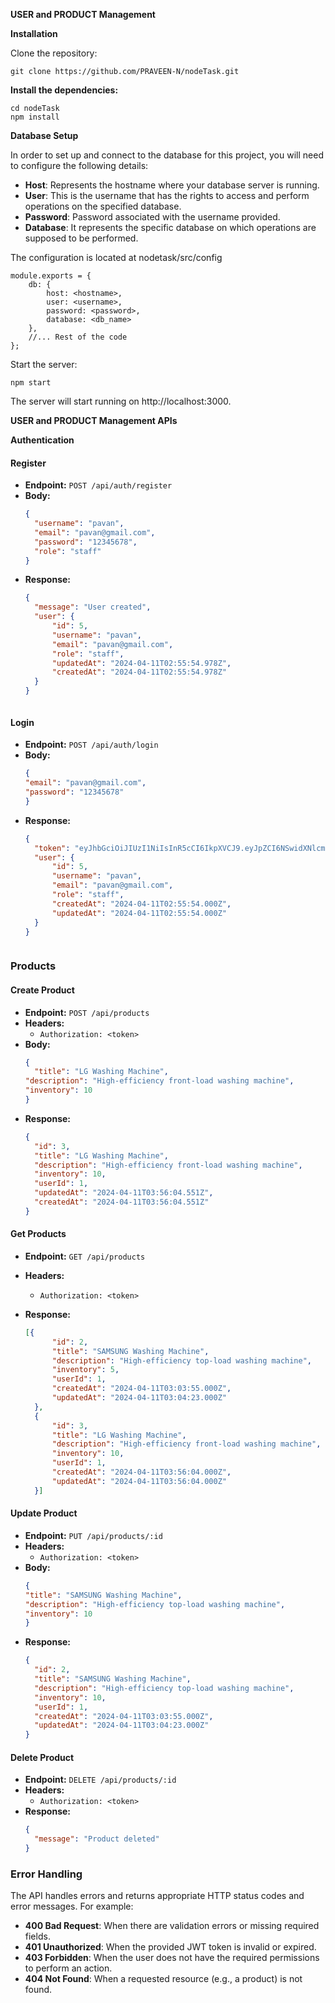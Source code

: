 **USER and PRODUCT Management**

**Installation**

Clone the repository:
```
git clone https://github.com/PRAVEEN-N/nodeTask.git
```
**Install the dependencies:**

```
cd nodeTask
npm install
```
**Database Setup**

In order to set up and connect to the database for this project, you will need to configure the following details:
- **Host**: Represents the hostname where your database server is running.
- **User**: This is the username that has the rights to access and perform operations on the specified database.
- **Password**: Password associated with the username provided.
- **Database**: It represents the specific database on which operations are supposed to be performed.

The configuration is located at nodetask/src/config
```
module.exports = {
    db: {
        host: <hostname>,
        user: <username>,
        password: <password>,
        database: <db_name>
    },
    //... Rest of the code
};
```
Start the server:

```
npm start
```
The server will start running on http://localhost:3000.

**USER and PRODUCT Management APIs**


**Authentication**

#### Register
- **Endpoint:** `POST /api/auth/register`
- **Body:**
  ```json
  {
    "username": "pavan",
    "email": "pavan@gmail.com",
    "password": "12345678",
    "role": "staff"
  }
- **Response:**
  ```json
  {
    "message": "User created",
    "user": {
        "id": 5,
        "username": "pavan",
        "email": "pavan@gmail.com",
        "role": "staff",
        "updatedAt": "2024-04-11T02:55:54.978Z",
        "createdAt": "2024-04-11T02:55:54.978Z"
    }
  }



#### Login
- **Endpoint:** `POST /api/auth/login`
- **Body:**
  ```json
  {
  "email": "pavan@gmail.com",
  "password": "12345678"
  }

  
- **Response:**
  ```json
  {
    "token": "eyJhbGciOiJIUzI1NiIsInR5cCI6IkpXVCJ9.eyJpZCI6NSwidXNlcm5hbWUiOiJwYXZhbiIsImVtYWlsIjoicGF2YW5AZ21haWwuY29tIiwicm9sZSI6InN0YWZmIiwiaWF0IjoxNzEyODA0NjkxLCJleHAiOjE3MTI4MDgyOTF9.B9dWbROZiRuaeL4U_pA_RlDEL2US3GRYEJCKWzSvkVo",
    "user": {
        "id": 5,
        "username": "pavan",
        "email": "pavan@gmail.com",
        "role": "staff",
        "createdAt": "2024-04-11T02:55:54.000Z",
        "updatedAt": "2024-04-11T02:55:54.000Z"
    }
  }



### Products

#### Create Product
- **Endpoint:** `POST /api/products`
- **Headers:**
  - `Authorization: <token>`
- **Body:**
  ```json
  {
    "title": "LG Washing Machine",
  "description": "High-efficiency front-load washing machine",
  "inventory": 10
  }
- **Response:**
  ```json
  {
    "id": 3,
    "title": "LG Washing Machine",
    "description": "High-efficiency front-load washing machine",
    "inventory": 10,
    "userId": 1,
    "updatedAt": "2024-04-11T03:56:04.551Z",
    "createdAt": "2024-04-11T03:56:04.551Z"
  }

#### Get Products
- **Endpoint:** `GET /api/products`
- **Headers:**
  - `Authorization: <token>`
  
- **Response:**
  ```json
  [{
        "id": 2,
        "title": "SAMSUNG Washing Machine",
        "description": "High-efficiency top-load washing machine",
        "inventory": 5,
        "userId": 1,
        "createdAt": "2024-04-11T03:03:55.000Z",
        "updatedAt": "2024-04-11T03:04:23.000Z"
    },
    {
        "id": 3,
        "title": "LG Washing Machine",
        "description": "High-efficiency front-load washing machine",
        "inventory": 10,
        "userId": 1,
        "createdAt": "2024-04-11T03:56:04.000Z",
        "updatedAt": "2024-04-11T03:56:04.000Z"
    }]

#### Update Product
- **Endpoint:** `PUT /api/products/:id`
- **Headers:**
  - `Authorization: <token>`
- **Body:**
  ```json
  {
  "title": "SAMSUNG Washing Machine",
  "description": "High-efficiency top-load washing machine",
  "inventory": 10
  }
- **Response:**
  ```json
  {
    "id": 2,
    "title": "SAMSUNG Washing Machine",
    "description": "High-efficiency top-load washing machine",
    "inventory": 10,
    "userId": 1,
    "createdAt": "2024-04-11T03:03:55.000Z",
    "updatedAt": "2024-04-11T03:04:23.000Z"
  }

#### Delete Product
- **Endpoint:** `DELETE /api/products/:id`
- **Headers:**
  - `Authorization: <token>`
- **Response:**
  ```json
  {
    "message": "Product deleted"
  }
  
### Error Handling
The API handles errors and returns appropriate HTTP status codes and error messages. For example:
  - **400 Bad Request**: When there are validation errors or missing required fields.
  - **401 Unauthorized**: When the provided JWT token is invalid or expired.
  - **403 Forbidden**: When the user does not have the required permissions to perform an action.
  - **404 Not Found**: When a requested resource (e.g., a product) is not found.

